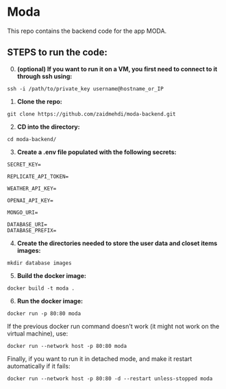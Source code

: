 # Moda
This repo contains the backend code for the app MODA.

## STEPS to run the code:
  
0. **(optional) If you want to run it on a VM, you first need to connect to it through ssh using:**
```
ssh -i /path/to/private_key username@hostname_or_IP
```

1. **Clone the repo:**
```
git clone https://github.com/zaidmehdi/moda-backend.git
```
2. **CD into the directory:**
```
cd moda-backend/
```
3. **Create a .env file populated with the following secrets:**
```
SECRET_KEY=

REPLICATE_API_TOKEN=

WEATHER_API_KEY=

OPENAI_API_KEY=

MONGO_URI=

DATABASE_URI=
DATABASE_PREFIX=
```
4. **Create the directories needed to store the user data and closet items images:**
```
mkdir database images
```
5. **Build the docker image:**
```
docker build -t moda .
```
6. **Run the docker image:**
```
docker run -p 80:80 moda
```
   
If the previous docker run command doesn't work (it might not work on the virtual machine), use:
```
docker run --network host -p 80:80 moda
```
  
Finally, if you want to run it in detached mode, and make it restart automatically if it fails:
```
docker run --network host -p 80:80 -d --restart unless-stopped moda
```

